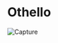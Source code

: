 # Othello
![Capture](https://user-images.githubusercontent.com/63471092/147371740-f2df5ad3-cbbb-41c2-a3ea-b4fe80bd42bf.PNG)
